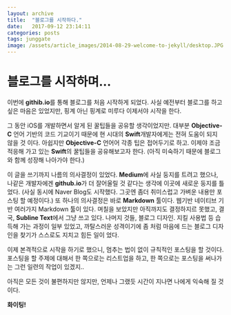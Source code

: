 ```yaml
---
layout: archive
title:  "블로그를 시작하다."
date:   2017-09-12 23:14:11
categories: posts
tags: junggate
image: /assets/article_images/2014-08-29-welcome-to-jekyll/desktop.JPG
---
```


블로그를 시작하며...
===

이번에 **githib.io**를 통해 블로그를 처음 시작하게 되었다. 
사실 예전부터 블로그를 하고 싶은 마음은 있었지만,
핑계 아닌 핑계로 미루다 이제서야 시작을 한다.

그 동안 iOS를 개발하면서 알게 된 꿀팁들을 공유할 생각이었지만.
대부분 **Objective-C** 언어 기반의 코드 기교이기 때문에
현 시대의 **Swift**개발자에게는 전혀 도움이 되지 않을 것 이다.
아쉽지만 **Objective-C** 언어어 각종 팁은 접어두기로 하고.
이제야 조금 적응해 가고 있는 **Swift**의 꿀팁들을 공유해보고자 한다.
(아직 미숙하기 때문에 블로그와 함께 성장해 나아가야 한다.)

이 글을 쓰기까지 나름의 의사결정이 있었다. 
**Medium**에 사실 둥지를 트려고 했으나,
나같은 개발자에겐 **github.io**가 더 잘어울릴 것 같다는 생각에 이곳에 새로운 둥지를 틀었다.
(사실 동시에 Naver Blog도 시작했다. 그곳엔 좀더 취미스럽고 가벼운 내용만 포스팅 할 예정이다.)
또 하나의 의사결정은 바로 **Markdown** 툴이다. 
웹기반 네이티브 기반 여러가지 Markdown 툴이 있다. 며칠을 보았지만 아직까지도 결정하지르 못했고, 
결국, **Subline Text**에서 그냥 쓰고 있다.
나머지 것들,
블로그 디자인. 지킬 사용법 등 습득해 가는 과정이 일부 있었고,
까탈스러운 성격이기에 좀 처럼 마음에 드는 블로그 디자인을 찾기가 스스로도 지치고 힘든 일이 었다.

이제 본격적으로 시작을 하기로 했으니, 
멈추는 법이 없이 규칙적인 포스팅을 할 것이다. 
포스팅을 할 주제에 대해서 한 쪽으로는 리스트업을 하고, 
한 쪽으로는 포스팅을 써나가는
그런 일련의 작업이 있겠지..

아직은 모든 것이 불편하지만 않지만, 
언제나 그랬듯 시간이 지나면 나에게 익숙해 질 것이다.

**화이팅!**

